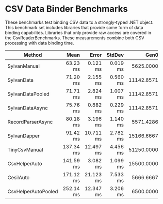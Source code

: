 # CSV Data Binder Benchmarks

These benchmarks test binding CSV data to a strongly-typed .NET object. 
This benchmark set includes libraries that provide some form of data binding capabilites.
Libraries that only provide raw access are covered in the CsvReaderBenchmarks.
These measurements combine both CSV processing with data binding time.

|              Method |      Mean |     Error |   StdDev |       Gen0 |      Gen1 |     Gen2 | Allocated |
|-------------------- |----------:|----------:|---------:|-----------:|----------:|---------:|----------:|
|        SylvanManual |  63.23 ms |  0.121 ms | 0.019 ms |  5625.0000 |         - |        - |  22.93 MB |
|          SylvanData |  71.20 ms |  2.155 ms | 0.560 ms | 11142.8571 |  142.8571 |        - |  44.92 MB |
|    SylvanDataPooled |  71.71 ms |  2.824 ms | 1.007 ms | 11142.8571 |  142.8571 |        - |  44.92 MB |
|     SylvanDataAsync |  75.76 ms |  0.882 ms | 0.229 ms | 11142.8571 |  142.8571 |        - |  44.95 MB |
|   RecordParserAsync |  80.18 ms |  3.196 ms | 1.140 ms |  5571.4286 |         - |        - |  22.24 MB |
|        SylvanDapper |  91.42 ms | 10.711 ms | 2.782 ms | 15166.6667 |  166.6667 |        - |  60.98 MB |
|       TinyCsvManual | 137.34 ms | 12.497 ms | 4.456 ms | 51250.0000 | 4750.0000 | 750.0000 | 228.67 MB |
|       CsvHelperAuto | 141.59 ms |  3.082 ms | 1.099 ms | 15500.0000 |         - |        - |  62.49 MB |
|           CesilAuto | 171.12 ms | 21.123 ms | 7.533 ms |  5666.6667 |         - |        - |  23.14 MB |
| CsvHelperAutoPooled | 252.14 ms | 12.347 ms | 3.206 ms |  6500.0000 | 2000.0000 | 500.0000 |  46.55 MB |